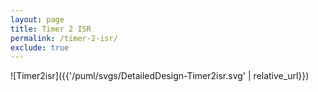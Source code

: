 ```yaml
---
layout: page
title: Timer 2 ISR
permalink: /timer-2-isr/
exclude: true
---
```


![Timer2isr]({{'/puml/svgs/DetailedDesign-Timer2isr.svg' | relative_url}})
